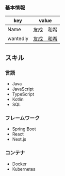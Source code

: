 ### 基本情報

|key|value|
|---|-----|
|Name|友成　和希|
|wantedly|[友成　和希](https://www.wantedly.com/id/kazuki_tomonari)|

## スキル
### 言語
- Java
- JavaScript
- TypeScript
- Kotlin
- SQL

### フレームワーク

- Spring Boot
- React
- Next.js

### コンテナ

- Docker
- Kubernetes

